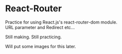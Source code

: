 # React-Router

Practice for using React.js's react-router-dom module.  
URL parameter and Redirect etc...  

Still making. Still practicing.  

Will put some images for this later.  
